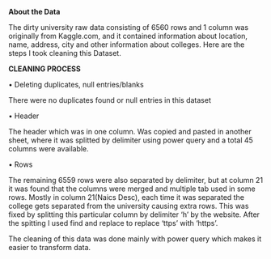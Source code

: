 **About the Data**

The dirty university raw data consisting of 6560 rows and 1 column was originally from Kaggle.com, and it contained information about location, name, address, city and other information about colleges. Here are the steps I took cleaning this Dataset.

**CLEANING PROCESS**

•	Deleting duplicates, null entries/blanks

There were no duplicates found or null entries in this dataset

•	Header

The header which was in one column. Was copied and pasted in another sheet, where it was splitted by delimiter using power query and a total 45 columns were available.

•	Rows

The remaining 6559 rows were also separated by delimiter, but at column 21 it was found that the columns were merged and multiple tab used in some rows.
Mostly in column 21(Naics Desc), each time it was separated the college gets separated from the university causing extra rows. This was fixed by splitting this particular column by delimiter ‘h’ by the website. After the spitting I used find and replace to replace ‘ttps’ with ‘https’.

The cleaning of this data was done mainly with power query which makes it easier to transform data.
